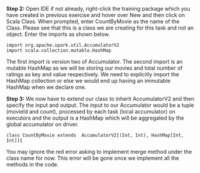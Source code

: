 **Step 2:** Open IDE if not already, right-click the training package which you have created in previous exercise and hover over New and then click on Scala Class. When prompted, enter CountByMovie as the name of the Class. Please see that this is a class we are creating for this task and not an object. Enter the imports as shown below.

```
import org.apache.spark.util.AccumulatorV2
import scala.collection.mutable.HashMap
```

The first import is version two of Accumulator. The second import is an mutable HashMap as we will be storing our movies and total number of ratings as key and value respectively. We need to explicitly import the HashMap collection or else we would end up having an immutable HashMap when we declare one. 

**Step 3:** We now have to extend our class to inherit AccumulatorV2 and then specify the input and output. The input to our Accumulator would be a tuple (movieId and count), processed by each task (local accumulator) on executors  and the output is a HashMap which will be aggregated by the global accumulator on driver.

```
class CountByMovie extends  AccumulatorV2[(Int, Int), HashMap[Int, Int]]{
```

You may ignore the red error asking to implement merge method under the class name for now. This error will be gone once we implement all the methods in the code.




